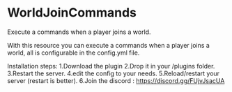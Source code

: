 # WorldJoinCommands
Execute a commands when a player joins a world.


With this resource you can execute a commands when a player joins a world, all is configurable in the config.yml file.

Installation steps:
1.Download the plugin
2.Drop it in your /plugins folder.
3.Restart the server.
4.edit the config to your needs.
5.Reload/restart your server (restart is better).
6.Join the discord : https://discord.gg/FUjvJsacUA
